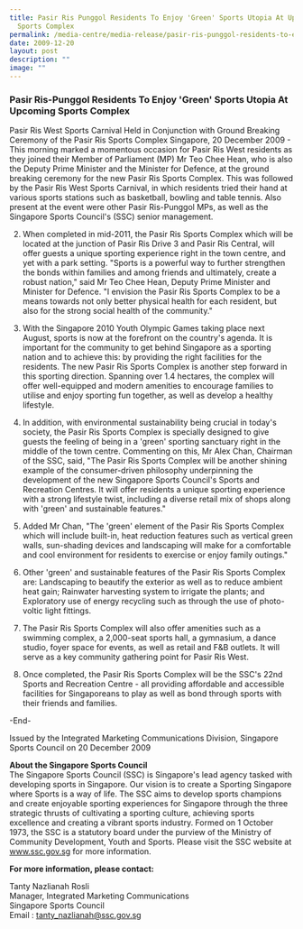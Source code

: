 ```yaml
---
title: Pasir Ris Punggol Residents To Enjoy 'Green' Sports Utopia At Upcoming
  Sports Complex
permalink: /media-centre/media-release/pasir-ris-punggol-residents-to-enjoy-green-sports-utopia-at-upcoming/
date: 2009-12-20
layout: post
description: ""
image: ""
---
```

### **Pasir Ris-Punggol Residents To Enjoy 'Green' Sports Utopia At Upcoming Sports Complex**

Pasir Ris West Sports Carnival Held in Conjunction with Ground Breaking Ceremony of the Pasir Ris Sports Complex
Singapore, 20 December 2009 - This morning marked a momentous occasion for Pasir Ris West residents as they joined their Member of Parliament (MP) Mr Teo Chee Hean, who is also the Deputy Prime Minister and the Minister for Defence, at the ground breaking ceremony for the new Pasir Ris Sports Complex. This was followed by the Pasir Ris West Sports Carnival, in which residents tried their hand at various sports stations such as basketball, bowling and table tennis. Also present at the event were other Pasir Ris-Punggol MPs, as well as the Singapore Sports Council's (SSC) senior management.

2. When completed in mid-2011, the Pasir Ris Sports Complex which will be located at the junction of Pasir Ris Drive 3 and Pasir Ris Central, will offer guests a unique sporting experience right in the town centre, and yet with a park setting. "Sports is a powerful way to further strengthen the bonds within families and among friends and ultimately, create a robust nation," said Mr Teo Chee Hean, Deputy Prime Minister and Minister for Defence. "I envision the Pasir Ris Sports Complex to be a means towards not only better physical health for each resident, but also for the strong social health of the community."

3. With the Singapore 2010 Youth Olympic Games taking place next August, sports is now at the forefront on the country's agenda. It is important for the community to get behind Singapore as a sporting nation and to achieve this: by providing the right facilities for the residents. The new Pasir Ris Sports Complex is another step forward in this sporting direction. Spanning over 1.4 hectares, the complex will offer well-equipped and modern amenities to encourage families to utilise and enjoy sporting fun together, as well as develop a healthy lifestyle.

4. In addition, with environmental sustainability being crucial in today's society, the Pasir Ris Sports Complex is specially designed to give guests the feeling of being in a 'green' sporting sanctuary right in the middle of the town centre. Commenting on this, Mr Alex Chan, Chairman of the SSC, said, "The Pasir Ris Sports Complex will be another shining example of the consumer-driven philosophy underpinning the development of the new Singapore Sports Council's Sports and Recreation Centres. It will offer residents a unique sporting experience with a strong lifestyle twist, including a diverse retail mix of shops along with 'green' and sustainable features."

5. Added Mr Chan, "The 'green' element of the Pasir Ris Sports Complex which will include built-in, heat reduction features such as vertical green walls, sun-shading devices and landscaping will make for a comfortable and cool environment for residents to exercise or enjoy family outings."

6. Other 'green' and sustainable features of the Pasir Ris Sports Complex are:
Landscaping to beautify the exterior as well as to reduce ambient heat gain;
Rainwater harvesting system to irrigate the plants; and
Exploratory use of energy recycling such as through the use of photo-voltic light fittings.

7. The Pasir Ris Sports Complex will also offer amenities such as a swimming complex, a 2,000-seat sports hall, a gymnasium, a dance studio, foyer space for events, as well as retail and F&B outlets. It will serve as a key community gathering point for Pasir Ris West.

8. Once completed, the Pasir Ris Sports Complex will be the SSC's 22nd Sports and Recreation Centre - all providing affordable and accessible facilities for Singaporeans to play as well as bond through sports with their friends and families.

-End-

Issued by the Integrated Marketing Communications Division, Singapore Sports Council on 20 December 2009

**About the Singapore Sports Council**
<br>
The Singapore Sports Council (SSC) is Singapore's lead agency tasked with developing sports in Singapore. Our vision is to create a Sporting Singapore where Sports is a way of life. The SSC aims to develop sports champions and create enjoyable sporting experiences for Singapore through the three strategic thrusts of cultivating a sporting culture, achieving sports excellence and creating a vibrant sports industry. Formed on 1 October 1973, the SSC is a statutory board under the purview of the Ministry of Community Development, Youth and Sports. Please visit the SSC website at www.ssc.gov.sg for more information.

**For more information, please contact:**

Tanty Nazlianah Rosli
<br>
Manager, Integrated Marketing Communications
<br>
Singapore Sports Council
<br>
Email : [tanty_nazlianah@ssc.gov.sg](mailto:tanty_nazlianah@ssc.gov.sg)